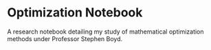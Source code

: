 # Optimization Notebook

A research notebook detailing my study of mathematical optimization methods under Professor Stephen Boyd.
